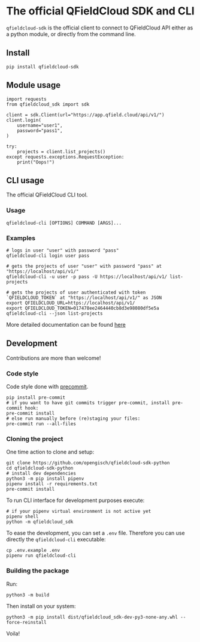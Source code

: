# The official QFieldCloud SDK and CLI

`qfieldcloud-sdk` is the official client to connect to QFieldCloud API either as a python module, or directly from the command line.

## Install

`pip install qfieldcloud-sdk`

## Module usage

```
import requests
from qfieldcloud_sdk import sdk

client = sdk.Client(url="https://app.qfield.cloud/api/v1/")
client.login(
    username="user1",
    password="pass1",
)

try:
    projects = client.list_projects()
except requests.exceptions.RequestException:
    print("Oops!")
```

## CLI usage

The official QFieldCloud CLI tool.

### Usage

```
qfieldcloud-cli [OPTIONS] COMMAND [ARGS]...
```

### Examples

```
# logs in user "user" with password "pass"
qfieldcloud-cli login user pass

# gets the projects of user "user" with password "pass" at "https://localhost/api/v1/"
qfieldcloud-cli -u user -p pass -U https://localhost/api/v1/ list-projects

# gets the projects of user authenticated with token `QFIELDCLOUD_TOKEN` at "https://localhost/api/v1/" as JSON
export QFIELDCLOUD_URL=https://localhost/api/v1/
export QFIELDCLOUD_TOKEN=017478ee2464440cb8d3e98080df5e5a
qfieldcloud-cli --json list-projects
```


More detailed documentation can be found [here](https://docs.qfield.org/reference/qfieldcloud/sdk/)


## Development

Contributions are more than welcome!

### Code style
Code style done with [precommit](https://pre-commit.com/).

```
pip install pre-commit
# if you want to have git commits trigger pre-commit, install pre-commit hook:
pre-commit install
# else run manually before (re)staging your files:
pre-commit run --all-files
```

### Cloning the project

One time action to clone and setup:

```
git clone https://github.com/opengisch/qfieldcloud-sdk-python
cd qfieldcloud-sdk-python
# install dev dependencies
python3 -m pip install pipenv
pipenv install -r requirements.txt
pre-commit install
```

To run CLI interface for development purposes execute:

```
# if your pipenv virtual environment is not active yet
pipenv shell
python -m qfieldcloud_sdk
```

To ease the development, you can set a `.env` file. Therefore you can use directly the `qfieldcloud-cli` executable:
```
cp .env.example .env
pipenv run qfieldcloud-cli
```

### Building the package

Run:

```
python3 -m build
```

Then install on your system:

```
python3 -m pip install dist/qfieldcloud_sdk-dev-py3-none-any.whl --force-reinstall
```

Voila!
